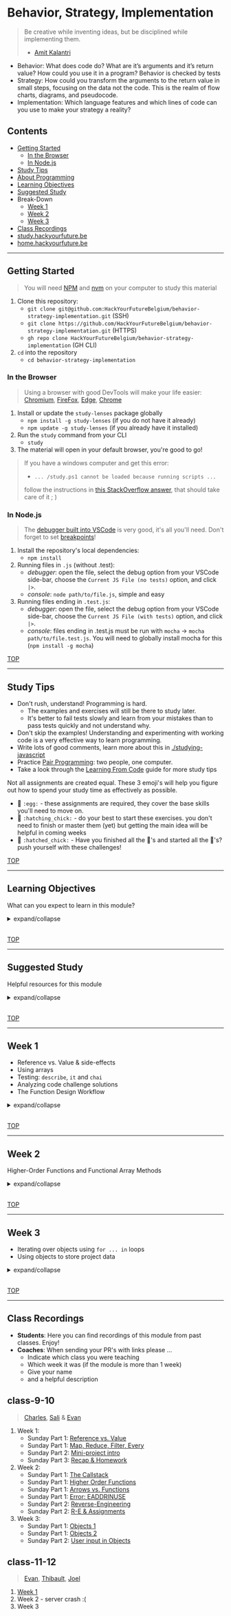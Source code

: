 # Behavior, Strategy, Implementation

> Be creative while inventing ideas, but be disciplined while implementing them.
>
> - [Amit Kalantri](https://amitkalantri.com/tag/quotes-about-creativity/)

- Behavior: What does code do? What are it’s arguments and it’s return value? How could you use it in a program? Behavior is checked by tests
- Strategy: How could you transform the arguments to the return value in small steps, focusing on the data not the code. This is the realm of flow charts, diagrams, and pseudocode.
- Implementation: Which language features and which lines of code can you use to make your strategy a reality?

## Contents

- [Getting Started](#getting-started)
  - [In the Browser](#in-the-browser)
  - [In Node.js](#in-Node-js)
- [Study Tips](#study-tips)
- [About Programming](#about-programming)
- [Learning Objectives](#learning-objectives)
- [Suggested Study](#suggested-study)
- Break-Down
  - [Week 1](#week-1)
  - [Week 2](#week-2)
  - [Week 3](#week-3)
- [Class Recordings](#class-recordings)
- [study.hackyourfuture.be](https://study.hackyourfuture.be)
- [home.hackyourfuture.be](https://home.hackyourfuture.be/)

---

## Getting Started

> You will need [NPM](https://docs.npmjs.com/downloading-and-installing-node-js-and-npm) and [nvm](https://github.com/nvm-sh/nvm#installing-and-updating) on your computer to study this material

1. Clone this repository:
   - `git clone git@github.com:HackYourFutureBelgium/behavior-strategy-implementation.git` (SSH)
   - `git clone https://github.com/HackYourFutureBelgium/behavior-strategy-implementation.git` (HTTPS)
   - `gh repo clone HackYourFutureBelgium/behavior-strategy-implementation` (GH CLI)
1. `cd` into the repository
   - `cd behavior-strategy-implementation`

### In the Browser

> Using a browser with good DevTools will make your life easier: [Chromium](http://www.chromium.org/getting-involved/download-chromium), [FireFox](https://www.mozilla.org/en-US/firefox/new/), [Edge](https://www.microsoft.com/edge), [Chrome](https://www.google.com/chrome/)

1. Install or update the `study-lenses` package globally
   - `npm install -g study-lenses` (if you do not have it already)
   - `npm update -g study-lenses` (if you already have it installed)
2. Run the `study` command from your CLI
   - `study`
3. The material will open in your default browser, you're good to go!

> If you have a windows computer and get this error:
>
> - `... /study.ps1 cannot be loaded because running scripts ...`
>
> follow the instructions in [this StackOverflow answer](https://stackoverflow.com/a/63424744), that should take care of it ; )

### In Node.js

> The [debugger built into VSCode](https://code.visualstudio.com/Docs/editor/debugging) is very good, it's all you'll need. Don't forget to set [breakpoints](https://code.visualstudio.com/Docs/editor/debugging#_breakpoints)!

1. Install the repository's local dependencies:
   - `npm install`
2. Running files in `.js` (without .test):
   - _debugger_: open the file, select the debug option from your VSCode side-bar, choose the `Current JS File (no tests)` option, and click `|>`.
   - _console_: `node path/to/file.js`, simple and easy
3. Running files ending in `.test.js`:
   - _debugger_: open the file, select the debug option from your VSCode side-bar, choose the `Current JS File (with tests)` option, and click `|>`.
   - _console_: files ending in .test.js must be run with `mocha` -> `mocha path/to/file.test.js`. You will need to globally install mocha for this (`npm install -g mocha`)

[TOP](#behavior-strategy-implementation)

---

## Study Tips

- Don't rush, understand! Programming is hard.
  - The examples and exercises will still be there to study later.
  - It's better to fail tests slowly and learn from your mistakes than to pass tests quickly and not understand why.
- Don't skip the examples! Understanding and experimenting with working code is a very effective way to learn programming.
- Write lots of good comments, learn more about this in [./studying-javascript](./studying-javascript)
- Practice [Pair Programming](https://study.hackyourfuture.be/collaborating/pair-programming): two people, one computer.
- Take a look through the [Learning From Code](https://study.hackyourfuture.be/learning/learning-from-code) guide for more study tips

Not all assignments are created equal. These 3 emoji's will help you figure out how to spend your study time as effectively as possible.

- 🥚 `:egg:` - these assignments are required, they cover the base skills you'll need to move on.
- 🐣 `:hatching_chick:` - do your best to start these exercises. you don't need to finish or master them (yet) but getting the main idea will be helpful in coming weeks
- 🐥 `:hatched_chick:` - Have you finished all the 🥚's and started all the 🐣's? push yourself with these challenges!

[TOP](#behavior-strategy-implementation)

---

## Learning Objectives

What can you expect to learn in this module?

<details>
<summary>expand/collapse</summary>

- [Learning from Code](https://study.hackyourfuture.be/learning/learning-from-code)
  - Reading & understanding source code
  - Making small, incremental experiments
  - Copying & modifying others' code
- Using assertion libraries
  - _Failed assertions throw errors!_
  - Deep equality
  - Strict equality
  - Throws
- Using test reporters
  - `describe`
  - `it`
- TDD
  - Trust the tests!
  - Solving challenges one test at a time
- Debugging
  - Stepping through tests in the debugger
  - Reading test results to debug code behavior
  - Interpreting assertion errors

### Isolating JavaScript

- JS Operators
  - Implicit Coercion
  - Operator Precedence
- Control flow
  - `for in`, `for of`
  - `break`, `continue`
- Reference vs. Value
  - Comparing arrays & objects
  - Avoiding side-effects
- Arrays
  - Reading & writing entries
  - Array methods
- Objects
  - Reading and writing entries
  - Dot vs. Bracket access
  - `Object.keys`, `.values`, `.entries`
- Functions
  - The callstack
  - Recursion

### Integrating JavaScript

- Sharing arrays and objects between handler functions by reference

</details>
<br>

[TOP](#behavior-strategy-implementation)

---

## Suggested Study

Helpful resources for this module

<details>
<summary>expand/collapse</summary>
<br>

> [study.hackyourfuture.be/javascript](https://study.hackyourfuture.be/javascript)

### Exercises & Practice

- 🥚,🐣,🐥: [Solution Write-Ups](https://github.com/HackYourFutureBelgium/solution-write-ups) (important!)
  1. Fork the repository
  2. Clone your fork
  3. Push your work regularly so others can review it
- 🐣: [document-and-pass](https://github.com/HackYourFutureBelgium/document-and-pass)
- Study Lense Exercises
  - 🥚: [./about-testing](./about-testing): A quick introduction to `describe`, `it`, and `chai`
  - 🥚: [./isolate](./isolate): Practice core JavaScript without any user input or HTML/CSS
  - 🐣: [./function-design](./function-design): Learn a structured approach to understanding and solving coding challenges
  - 🐣: [./refactor-and-test](./refactor-and-test): Practice refactoring the logic from user interactions and testing it in isolation
  - 🐣: [./user-data](./user-data): An intro to using arrays and objects to store user data, integrated with HTML & CSS
  - 🐥: `./using-errors`: _coming soon_
- 🐣: Integrating JS with HTML & CSS
  - [4 challenges](https://github.com/HackYourFutureBelgium/debugging-integrate-week-1)
  - [6 challenges](https://github.com/HackYourFutureBelgium/debugging-project-week-1)
  - [shared program data](https://github.com/HackYourFutureBelgium/debugging-integrate-week-2)
  - [user data in an array](https://github.com/HackYourFutureBelgium/testing-integrate-week-1)
  - [array of numbers](https://github.com/HackYourFutureBelgium/array-of-numbers)
  - [favorite words](https://github.com/HackYourFutureBelgium/favorite-words)
- 🐥: More Coding Challenges:
  - [fuzz testing](https://hackyourfuturebelgium.github.io/fuzz)
  - [rolling-scopes-school](https://github.com/rolling-scopes-school/js-assignments)
  - [Functions and Arrays](https://github.com/ironhack-labs/lab-javascript-functions-and-arrays/)
  - [Advanced Collection Methods](https://github.com/ironhack-labs/lab-javascript-advanced-collection-methods)
  - [Native Array Methods](https://github.com/gSchool/native-array-methods-exercises/)
  - [clue](https://github.com/ironhack-labs/lab-javascript-clue/)
  - [JavaScript-Koans](https://github.com/HackYourFutureBelgium/JavaScript-Koans/tree/master/src) (1-4)

> Are we missing a great set of exercises? Send a PR!

### Reading Code

- [Code Reading Exercises](https://github.com/neontribe/code-reading-club/blob/trunk/exercises.md)
- [Learning from Code](https://study.hackyourfuture.be/learning/learning-from-code)
- [Links from `solution-write-ups`](https://github.com/HackYourFutureBelgium/solution-write-ups#helpful-links)
- More code to read
  - [dinanathsj29/javascript-exercise-beginners](https://github.com/dinanathsj29/javascript-exercise-beginners)
  - [KBPsystem777](https://github.com/KBPsystem777/JSexercises)
  - [JavaScript Questions](https://github.com/lydiahallie/javascript-questions/)

### About Testing

- [FunFunFunction](https://www.youtube.com/watch?v=Eu35xM76kKY&list=PL0zVEGEvSaeF_zoW9o66wa_UCNE3a7BEr):
  1. [Writing tests for personal projects](https://www.youtube.com/watch?v=ib2Pt9_zciA)
  1. [Why Unit Tests?](https://www.youtube.com/watch?v=Eu35xM76kKY)
  1. [Your First Tests](https://www.youtube.com/watch?v=XsFQEUP1MxI)
- Oliverjam
  - [roman-numeral-tdd-codealong](https://github.com/oliverjam/roman-numeral-tdd-codealong)
  - [learn-unit-testing](https://github.com/oliverjam/learn-unit-testing)

### JS References & Tutorials

#### Reference vs. Values

- [Academind](https://www.youtube.com/watch?v=9ooYYRLdg_g)
- [Mosh video](https://www.youtube.com/watch?v=fD0t_DKREbE)
- [CodeBurst article](https://codeburst.io/javascript-passing-by-value-vs-reference-explained-in-plain-english-8d00fd06a47c)
- [Just JavaScript](https://github.com/HackYourFutureBelgium/just-javascript/tree/master/06-Equality-of-Values)
- [Janke Learning](https://github.com/janke-learning/reference-vs-value)
- [javascript.info](https://javascript.info/object-copy#comparison-by-reference)

### Higher-Order Functions

- [FunFunFunction](https://medium.com/humans-create-software/a-dirt-simple-introduction-to-higher-order-functions-in-javascript-b33bf9e19056)
- [The Coding Train](https://www.youtube.com/watch?v=H4awPsyugS0)
- [Traversy](https://www.youtube.com/watch?v=rRgD1yVwIvE)
- [damcosset](https://dev.to/damcosset/higher-order-functions-in-javascript-4j8b)
- [bitsrc](https://blog.bitsrc.io/understanding-higher-order-functions-in-javascript-75461803bad)
- [Mosh](https://programmingwithmosh.com/javascript/what-are-higher-order-functions-in-javascript/)

#### Arrays

- [JS Tutor Video](https://www.youtube.com/watch?v=W1NTK09o-vM)
- [Coding with Mosh](https://www.youtube.com/watch?v=oigfaZ5ApsM)
- [30 Days of JavaScript](https://github.com/Asabeneh/30DaysOfJavaScript/blob/master/05_Day/05_day_arrays.md) (stop at array methods)
- [javascript.info](https://javascript.info/array) (just the beginning)
- `for of` loops
  - [javascript.info](https://javascript.info/array#loops)
  - [Coding Train](https://www.youtube.com/watch?v=Y8sMnRQYr3c)
- Array Methods
  - [javascript.info](https://javascript.info/array-methods)
  - FunFun: [Map](https://www.youtube.com/watch?v=bCqtb-Z5YGQ&list=PL0zVEGEvSaeEd9hlmCXrk5yUyqUag-n84&index=2), [Reduce Basics](https://www.youtube.com/watch?v=Wl98eZpkp-c&list=PL0zVEGEvSaeEd9hlmCXrk5yUyqUag-n84&index=3)
  - [CYF](https://codeyourfuture.github.io/syllabus-london/js-core-3/array-methods.html)
  - [Una Kravets](https://css-tricks.com/an-illustrated-and-musical-guide-to-map-reduce-and-filter-array-methods/)
  - [Cheat Sheet](https://jrsinclair.com/javascript-array-methods-cheat-sheet)
  - Oliverjam: [learn-map-filter](https://github.com/oliverjam/learn-map-filter), [tdd-array-methods](https://github.com/oliverjam/tdd-array-methods)

#### Objects

- [javascript.info](https://javascript.info/object)
- [Just JavaScript](https://github.com/HackYourFutureBelgium/just-javascript/tree/master/07-Properties)
- [dots vs brackets](https://www.youtube.com/watch?v=7lQ31dJEYoM) (video)
- [dots vs brackets](https://github.com/janke-learning/dots-vs-brackets) (example)
- `for ... in`
  - [javascript.info](https://javascript.info/object#the-for-in-loop)
  - [`for in`, vs `for of`](https://alligator.io/js/for-of-for-in-loops/)
  - [a video](https://www.youtube.com/watch?v=prl73KRkB34)
  - [MDN](https://developer.mozilla.org/en-US/docs/Web/JavaScript/Reference/Statements/for...in)
  - [w3schools](https://www.w3schools.com/jsref/jsref_forin.asp)
- Object Transformations
  - [tutorialcup](https://www.tutorialcup.com/javascript/object-to-array-in-javascript.htm)
  - [chrisburgin](https://medium.com/chrisburgin/javascript-converting-an-object-to-an-array-94b030a1604c)
  - [steve griffith](https://www.youtube.com/watch?v=VmicKaGcs5g) (video)
  - [all things javascript](https://www.youtube.com/watch?v=A0g7sga28Zg) (video)
  - [stackoverflow](https://stackoverflow.com/questions/38824349/how-to-convert-an-object-to-an-array-of-key-value-pairs-in-javascript)
- Arrays of Objects
  - [short, sweet, with a loop](https://www.youtube.com/watch?v=ivNWS9s7vhA) (video)
  - [Sorting an Array of Objects](https://www.youtube.com/watch?v=0d76_2sksWY) (video)
  - [another Sorting](https://flaviocopes.com/how-to-sort-array-of-objects-by-property-javascript/) (video+article)
  - [Search from Array of Objects](https://www.youtube.com/watch?v=US63Q6AL0GI) (video)
  - [Create, Update and Loop](https://www.freecodecamp.org/news/javascript-array-of-objects-tutorial-how-to-create-update-and-loop-through-objects-using-js-array-methods/) (article)
  - [The Coding Train](https://www.youtube.com/watch?v=fBqaA7zRO58) (video)

#### Recursion

- [FunFunFunction](https://www.youtube.com/watch?v=k7-N8R0-KY4&list=PL0zVEGEvSaeEd9hlmCXrk5yUyqUag-n84&index=7)
- [javascriptutorial](https://www.javascripttutorial.net/javascript-recursive-function/)
- [Beau](https://www.youtube.com/watch?v=vPEJSJMg4jY)

</details>
<br>

[TOP](#behavior-strategy-implementation)

---

## Week 1

- Reference vs. Value & side-effects
- Using arrays
- Testing: `describe`, `it` and `chai`
- Analyzing code challenge solutions
- The Function Design Workflow

<details>
<summary>expand/collapse</summary>
<br>

### Before Class

- Reference vs. Value
  - [Academind](https://www.youtube.com/watch?v=9ooYYRLdg_g)
  - [Mosh video](https://www.youtube.com/watch?v=fD0t_DKREbE)
  - [CodeBurst article](https://codeburst.io/javascript-passing-by-value-vs-reference-explained-in-plain-english-8d00fd06a47c)
  - [Just JavaScript](https://github.com/HackYourFutureBelgium/just-javascript/tree/master/06-Equality-of-Values)
- Isolate (examples):
  - `arrays`
  - `reference-vs-value`
- [About Testing](./about-testing?hyf)
- [Read the `solution-write-ups` README](https://github.com/HackYourFutureBelgium/solution-write-ups)

### During Class

#### Before Break

- Isolate:
  - `reference-vs-value`
  - `side-effects`

#### After Break

- `about-testing`:
  - Quickly step through the examples and take questions
  - Breakpoints will become very important
  - So will understanding the different step buttons in your devtools
- `function-design`:
  - Step through a Function Design example together
- Introduction to _Solution Write-Ups_

### After Class

No project this week, but you are encouraged to add new pages to your JS Study Guide web pages.

</details>
<br>

[TOP](#behavior-strategy-implementation)

---

## Week 2

Higher-Order Functions and Functional Array Methods

<details>
<summary>expand/collapse</summary>
<br>

### Before Class

- The Coding Train: [Higher-Order Functions](https://www.youtube.com/watch?v=H4awPsyugS0)
- FunFunFunction:
  - [Higher-Order Functions](https://medium.com/humans-create-software/a-dirt-simple-introduction-to-higher-order-functions-in-javascript-b33bf9e19056)
  - [Map](https://www.youtube.com/watch?v=bCqtb-Z5YGQ&list=PL0zVEGEvSaeEd9hlmCXrk5yUyqUag-n84&index=2)
  - [Reduce Basics](https://www.youtube.com/watch?v=Wl98eZpkp-c&list=PL0zVEGEvSaeEd9hlmCXrk5yUyqUag-n84&index=3)
- Isolate (examples):
  - `the-callstack`
  - `higher-order-functions`
  - `functional-array-methods`

### During Class

#### Before Break

- Isolate
  - The Callstack
  - Higher Order Functions

#### After Break

- Isolate
  - Function Array Methods

### After Class

No project this week, but a group project next week. To prepare for next week's project you can study [Abstracting Behavior](https://github.com/HackYourFutureBelgium/debugging/tree/master/interact/5-abstracting-behavior) from the Debugging module

</details>
<br>

[TOP](#behavior-strategy-implementation)

---

## Week 3

- Iterating over objects using `for ... in` loops
- Using objects to store project data

<details>
<summary>expand/collapse</summary>
<br>

### Before Class

- Objects
  - [javascript.info](https://javascript.info/object)
  - [Just JavaScript](https://github.com/HackYourFutureBelgium/just-javascript/tree/master/07-Properties)
  - [dots vs brackets](https://www.youtube.com/watch?v=7lQ31dJEYoM) (video)
  - [dots vs brackets](https://github.com/janke-learning/dots-vs-brackets) (example)
- `for ... in`
  - [javascript.info](https://javascript.info/object#the-for-in-loop)
  - [`for in`, vs `for of`](https://alligator.io/js/for-of-for-in-loops/)
  - [a video](https://www.youtube.com/watch?v=prl73KRkB34)
- [Abstracting Behavior](https://github.com/HackYourFutureBelgium/debugging/tree/master/interact/5-abstracting-behavior) (examples)

### During Class

#### Before Break

- Isolate
  - Objects: 1, 2
  - `for-in`: 1, 2 and 4

#### After Break

- Present this week's Project (details coming)

### After Class

_coming soon_

```markdown
- [ ] [repo](https://github.com/_/_) (with a complete README)
- [ ] [live demo](https://_.github.io/_)
- [ ] [backlog](https://github.com/_/_/tree/master/planning/backlog.md)
- [ ] [Figma planning document](_)
- [ ] [development strategy](https://github.com/_/_/tree/master/planning/development-strategy.md)
- [ ] [project board](https://github.com/_/_/projects/_)
- [ ] [one branch per step](https://github.com/_/_/branches)
- [ ] [one closed PR per step](https://github.com/_/_/pulls)
```

</details>
<br>

[TOP](#behavior-strategy-implementation)

---

## Class Recordings

- **Students**: Here you can find recordings of this module from past classes. Enjoy!
- **Coaches**: When sending your PR's with links please ...
  - Indicate which class you were teaching
  - Which week it was (if the module is more than 1 week)
  - Give your name
  - and a helpful description

## class-9-10

> [Charles](https://github.com/cpauwels), [Sali](https://github.com/Sali-Almurshidi) & [Evan](https://github.com/)

1. Week 1:
   - Sunday Part 1: [Reference vs. Value](https://vimeo.com/435470622)
   - Sunday Part 1: [Map, Reduce, Filter, Every](https://vimeo.com/435470848)
   - Sunday Part 2: [Mini-project intro](https://vimeo.com/435471018)
   - Sunday Part 3: [Recap & Homework](https://vimeo.com/435485572)
2. Week 2:
   - Sunday Part 1: [The Callstack](https://vimeo.com/437861452)
   - Sunday Part 1: [Higher Order Functions](https://vimeo.com/437861558)
   - Sunday Part 1: [Arrows vs. Functions](https://vimeo.com/437861744)
   - Sunday Part 1: [Error: EADDRINUSE](https://vimeo.com/437862520)
   - Sunday Part 2: [Reverse-Engineering](https://vimeo.com/437861934)
   - Sunday Part 2: [R-E & Assignments](https://vimeo.com/437862407)
3. Week 3:
   - Sunday Part 1: [Objects 1](https://vimeo.com/440023525)
   - Sunday Part 1: [Objects 2](https://vimeo.com/440023799)
   - Sunday Part 2: [User input in Objects](https://vimeo.com/440024065)

## class-11-12

> [Evan](https://github.com/), [Thibault](https://github.com/ThibaultLesuisse), [Joel](https://github.com/JoeCamacho)

1. [Week 1](https://meet.openknowledge.be/playback/presentation/2.0/playback.html?meetingId=48966e92bc14f80c53d450f9e59dc77e812b2f8b-1605437686426)
2. Week 2 - server crash :(
3. Week 3
